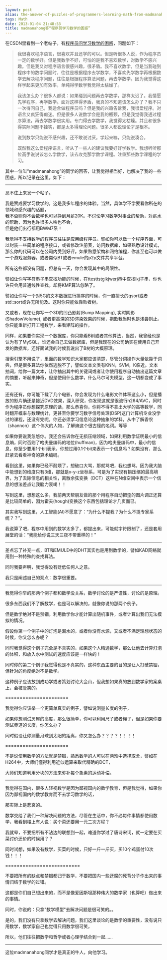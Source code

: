 ```yaml
---
layout: post
alias: the-answer-of-puzzles-of-programmers-learning-math-from-madmanahong
tags: Math
date: 2013-01-04 21:48:53
title: madmanahong答“程序员学习数学的困惑”
---
```


在CSDN里看到一个老帖子，有[程序员问学习数学的困惑](http://bbs.csdn.net/topics/190141850)，问题如下：

> 我很喜欢程序语言，很喜欢并且还学的可以。但是听很多人说，作为程序员一定的数学好。但是我数学不好，可怕的是我不喜欢数学，对数学不感兴趣。但是我又对程序语言很感兴趣，很矛盾。我不喜欢数学，但是当我碰到程序中的数学问题时，往往是根据程序去学数学，不喜欢先学数学再根据数学去解决程序问题，往往是根据程序算法问题，再去学数学。因为我觉得这样学起来更加有效率，单纯得学数学我觉得太枯燥了。
> 
> 我该怎么办？很多人都说：如果碰到问题再去学数学，那样太迟了。我情愿先学程序，再学数学。面对这样得矛盾，我真的不知道该怎么办了？我不只一次得问自己，我适合做程序员吗？但是我的兴趣告诉我，我很爱程序。对语言又疯狂得痴迷。但是很多人说数学会是我的瓶颈，但是我觉得我通过程序算法，再去学数学很实用。专门得去学数学，我觉得太枯燥。并且和很多得实际问题不挂钩，都是太多得理论问题。很多人都说理论才是根本。
> 
> 说到数学只能说不感兴趣，还不敢说讨厌。学起来嘛，只能说凑合。
> 
> 既然我这么爱程序语言，听从了一些人的建议我要好好学数学。我想听听那位高手说说该怎么学数学，该去攻克那学数学课程。注重那些数学课程的学习。

其中一位叫“madmanahong”的同学的回答，让我觉得相当好，也解决了我的一些困惑，所以记录在这里。如下：

* * *

忍不住上来发一个帖子。

我是赞成要学习数学的，这是我多年程序的体验。当然，具体学不学要看你所在的领域和感兴趣的话题，   
我不否则你不会数学也可以挣到月薪20K。不讨论学习数学对事业的帮助，对薪水的帮助，因为也许很多人啥也不会，    
但是他们出行都用BWM7系！

我觉得不支持数学的程序员往往是应用级程序员。譬如你可以做一个程序界面，可以封装一些简单的程序接口，或者修改注册表，访问数据库，如果熟悉设计模式，那么你的代码可以在公司内受到好评。如果熟悉架构和网络编程，你甚至也可以做一个游戏服务器，或者类似BT或者emule的p2p文件共享平台。

所有这些都没有问题，但总有一天，你会发现其中的局限性。

譬如让你写字符串子串查找功能的时候，在ttesttstglkjwerj串中查找lkj子串，你也许只会用普通线性查找。却将KMP算法忽略了。

譬如让你写一个对5G的文本数据进行排序的时候，你一直擅长的qsort或者std::sort或许无所能及。这时你只能依靠败者树。

又或者，现在让你写一个3D的凹凸影射(Bump Mapping), 实时阴影(ShadowVolume), 或者更高深的3D渲染效果的时候，抱歉我当时也是浅尝则止。你只能重新打开工程数学，来看矩阵的操作。

同样，如果要你实现一个数据库，你只能看B树或者其他算法，当然，我曾经也是认为有了MySQL，谁还会自己去做数据库，但是我现在的公司确实在使用自己开发的数据库，还好面试我的时候我说出了B树的大概原理。

搜索引擎不用说了，里面的数学知识大家都应该清楚，尽管分词操作大量依靠于词典，但是很多算法你依然逃脱不了，譬如文本文类有KNN，SVM，K临近。文本抽词，给你一篇文本，让你抽出其中的关键词或者让你使用程序自动抽出这篇文章的摘要，听起来神奇，但是使用什么数学，什么马尔可夫模型，这一切都变成了事实。

还有还有，你可能下载了几个电影，你会发现为什么电影文件体积这么小，但是播放的影片确还是接近DVD效果，深入研究，你发现这就是很流行h264/AVC，同时作为程序员你想探究原理的话，那么恭喜你，你将不得不拿出大学的高等数学，同时翻开概率与数理统计，更甚至你要学习数字信号处理(DSP)这门计算机专业没学过的课程，还没有完呢，你还必须学习信息论这种抽象的学科，从中了解香农（shannon）这个伟大的人物，了解熵这个很古怪的名词。等等

如果你要说我忽悠你。我还会告诉你在无损压缩领域，如果利用数学证明最小的信息熵，同时否则了哈夫曼编码的地位(huffman)，因为哈夫曼编码中，最小的信息，你至少要用1个bit表示。你想过用0.1个bit来表示一个信息吗？如果没有，那么赶紧去看看神奇的算术编码。

看到这里，如果你已经不耐烦了，想破口大骂，那就骂吧，我也想骂，因为我大脑中能想到的维度只有3维，那就是x-y-z坐标系，可是为了实现有损压缩的最高境界，为了去除信息的相关性，离散余弦变换（DCT）这种在N维空间中表示一个信息的想法差点让我脑力衰竭！！

写到这里，想想这么多，我前两天帮朋友做的那个用程序自动把歪的图片调正还算是比较简单的，因为霍夫(hough)变换这个东西包括理论才几页而已。

其实我写到这里，人工智能(AI)不愿意了：“为什么不提我？为什么不提专家系统？？”。

我说算了吧，程序中用到的数学太多了，都提出来，可能就字符限制了，还是套用展堂的话：“我能给你说三天三夜不带重样的！”

* * *

差点忘了补充一点，BT和EMULE中的DHT其实也是用到数学的，譬如KAD网络就用到一种特殊的查找算法。

同时我要声明，我觉得没有贬低任何人之意。

我只是阐述自己的观点：数学很重要。

* * *

我觉得你举的那两个例子都和数学没关系，数学讨论的是严谨性，讨论的是原理。

很多东西我们不了解数学，也是可以解决的，就像你说的那两个例子。

但是数学绝对不是禁锢。利用数学你才能计算出随机事件，或者计算出我们无法模拟的情况。

假设你第一个例子中的灯泡是漏水的，或者你没有水源，又或者不满足理想状态的时候，你又怎么办呢？

同时我觉得这个例子完全是不真实的，如果这个人精通数学，那么让他去计算灯泡的体积，和放入水中测试的速度应该是一样快的！

同时你的第二个例子我觉得也是不真实的，这种东西主要的目的是让人打破禁锢，但针对的角度绝对不是数学。

这种例子应该放到成功学或者策划讨论大会山，但我想如果真的放到数学家的案桌上，会被耻笑的。

======================

我觉得你应该举一个更简单真实的例子，譬如说测量长度的例子，

如果你想测试房屋的高度，那么很简单，你可以利用尺子或者绳子，但是如果你要测试赤道的长度，你怎么办？

同时假设让你测量月球到太阳的距离，你又怎么办？？？？！！！！

======================

不是说使用数学的方法就是禁锢，熟悉数学的人可以在两难中选择取舍，譬如在H264中，大师们懂得利用近似运算来取代精确的DCT，

大师们知道利用分块的方法来弥补每个象素的运动补偿。

* * *

我觉得在国内，很多人轻视数学是因为鄙视国内的数学教育，但是我觉得，如果你因为鄙视国内的数学教育而不去学习数学的话，

那实际上是悲哀的。

数学交给了我们一种解决问题的方法，尽管在生活中，你不必每件事情都使用数学，我看到楼上有人说：买个菜还要用一元二次方程？

我就晕，不要把所有不沾边的联想到一起，难道你学过了唐诗宋词，就一定要在买菜讨价还价的时候用？？

同时试想，如果没有数学，买菜的时候，只好一斤一斤买，买10个鸡蛋付10次钱！！！

==========================

不要把所有的缺点和禁锢都归于数学，不要把国内一些迂腐的死背分子作出来的事情归结于数学的过错。

这都是你们自己想出来的，而不是像爱因斯坦那种伟大的数学家（也算吧）做出来的事情。

同时，你说的：只拿"数学模型"去解决问题是很可笑的。。

是的，我们没有只拿数学去解决问题，我们这里谈论的是数学的重要性，没有说只用数学，数学家自己也觉得只用数学很可笑，

所以，他们往往把数学和哲学或者心理学结合到一起……

* * *

这位madmanahong同学才是真正的牛人，向他学习。
